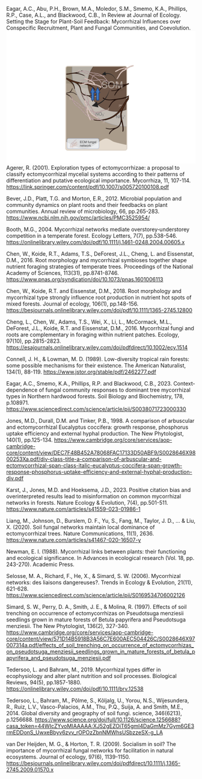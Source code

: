 Eagar, A.C., Abu, P.H., Brown, M.A., Moledor, S.M., Smemo, K.A., Phillips, R.P., Case, A.L., and Blackwood, C.B., In Review at Journal of Ecology. Setting the Stage for Plant-Soil Feedback: Mycorrhizal Influences over Conspecific Recruitment, Plant and Fungal Communities, and Coevolution.
![ECM_C](/docs/assets/ECM_Panel_C.png)
Agerer, R. (2001). Exploration types of ectomycorrhizae: a proposal to classify ectomycorrhizal mycelial systems according to their patterns of differentiation and putative ecological importance. Mycorrhiza, 11, 107-114.
https://link.springer.com/content/pdf/10.1007/s005720100108.pdf

Bever, J.D., Platt, T.G. and Morton, E.R., 2012. Microbial population and community dynamics on plant roots and their feedbacks on plant communities. Annual review of microbiology, 66, pp.265-283.
https://www.ncbi.nlm.nih.gov/pmc/articles/PMC3525954/

Booth, M.G., 2004. Mycorrhizal networks mediate overstorey‐understorey competition in a temperate forest. Ecology Letters, 7(7), pp.538-546.
https://onlinelibrary.wiley.com/doi/pdf/10.1111/j.1461-0248.2004.00605.x

Chen, W., Koide, R.T., Adams, T.S., DeForest, J.L., Cheng, L. and Eissenstat, D.M., 2016. Root morphology and mycorrhizal symbioses together shape nutrient foraging strategies of temperate trees. Proceedings of the National Academy of Sciences, 113(31), pp.8741-8746.
https://www.pnas.org/syndication/doi/10.1073/pnas.1601006113

Chen, W., Koide, R.T. and Eissenstat, D.M., 2018. Root morphology and mycorrhizal type strongly influence root production in nutrient hot spots of mixed forests. Journal of ecology, 106(1), pp.148-156.
https://besjournals.onlinelibrary.wiley.com/doi/pdf/10.1111/1365-2745.12800

Cheng, L., Chen, W., Adams, T.S., Wei, X., Li, L., McCormack, M.L., DeForest, J.L., Koide, R.T. and Eissenstat, D.M., 2016. Mycorrhizal fungi and roots are complementary in foraging within nutrient patches. Ecology, 97(10), pp.2815-2823.
https://esajournals.onlinelibrary.wiley.com/doi/pdfdirect/10.1002/ecy.1514

Connell, J. H., & Lowman, M. D. (1989). Low-diversity tropical rain forests: some possible mechanisms for their existence. The American Naturalist, 134(1), 88-119.
https://www.jstor.org/stable/pdf/2462277.pdf

Eagar, A.C., Smemo, K.A., Phillips, R.P. and Blackwood, C.B., 2023. Context-dependence of fungal community responses to dominant tree mycorrhizal types in Northern hardwood forests. Soil Biology and Biochemistry, 178, p.108971.
https://www.sciencedirect.com/science/article/pii/S0038071723000330

Jones, M.D., Durall, D.M. and Tinker, P.B., 1998. A comparison of arbuscular and ectomycorrhizal Eucalyptus coccifera: growth response, phosphorus uptake efficiency and external hyphal production. The New Phytologist, 140(1), pp.125-134.
https://www.cambridge.org/core/services/aop-cambridge-core/content/view/DEC7F48B452A78068FAC17133D50ABF9/S0028646X9800253Xa.pdf/div-class-title-a-comparison-of-arbuscular-and-ectomycorrhizal-span-class-italic-eucalyptus-coccifera-span-growth-response-phosphorus-uptake-efficiency-and-external-hyphal-production-div.pdf

Karst, J., Jones, M.D. and Hoeksema, J.D., 2023. Positive citation bias and overinterpreted results lead to misinformation on common mycorrhizal networks in forests. Nature Ecology & Evolution, 7(4), pp.501-511.
https://www.nature.com/articles/s41559-023-01986-1

Liang, M., Johnson, D., Burslem, D. F., Yu, S., Fang, M., Taylor, J. D., ... & Liu, X. (2020). Soil fungal networks maintain local dominance of ectomycorrhizal trees. Nature Communications, 11(1), 2636.
https://www.nature.com/articles/s41467-020-16507-y

Newman, E. I. (1988). Mycorrhizal links between plants: their functioning and ecological significance. In Advances in ecological research (Vol. 18, pp. 243-270). Academic Press.

Selosse, M. A., Richard, F., He, X., & Simard, S. W. (2006). Mycorrhizal networks: des liaisons dangereuses?. Trends in Ecology & Evolution, 21(11), 621-628.
https://www.sciencedirect.com/science/article/pii/S0169534706002126

Simard, S. W., Perry, D. A., Smith, J. E., & Molina, R. (1997). Effects of soil trenching on occurrence of ectomycorrhizas on Pseudotsuga menziesii seedlings grown in mature forests of Betula papyrifera and Pseudotsuga menziesii. The New Phytologist, 136(2), 327-340.
https://www.cambridge.org/core/services/aop-cambridge-core/content/view/571D14B5918B3A56C7E600AEC504426C/S0028646X97007314a.pdf/effects_of_soil_trenching_on_occurrence_of_ectomycorrhizas_on_pseudotsuga_menziesii_seedlings_grown_in_mature_forests_of_betula_papyrifera_and_pseudotsuga_menziesii.pdf

Tedersoo, L. and Bahram, M., 2019. Mycorrhizal types differ in ecophysiology and alter plant nutrition and soil processes. Biological Reviews, 94(5), pp.1857-1880.
https://onlinelibrary.wiley.com/doi/pdf/10.1111/brv.12538

Tedersoo, L., Bahram, M., Põlme, S., Kõljalg, U., Yorou, N.S., Wijesundera, R., Ruiz, L.V., Vasco-Palacios, A.M., Thu, P.Q., Suija, A. and Smith, M.E., 2014. Global diversity and geography of soil fungi. science, 346(6213), p.1256688. 
https://www.science.org/doi/full/10.1126/science.1256688?casa_token=44WIcZYvoMIAAAAA:XJ52gEZOiT65gmI4DaGmMz7Gym6GE3rmEDDonS_UwxeBbyv6zvv_rOPOzZbnNMWhsUSbzzeSX-g_LA

van Der Heijden, M. G., & Horton, T. R. (2009). Socialism in soil? The importance of mycorrhizal fungal networks for facilitation in natural ecosystems. Journal of ecology, 97(6), 1139-1150.
https://besjournals.onlinelibrary.wiley.com/doi/pdfdirect/10.1111/j.1365-2745.2009.01570.x
